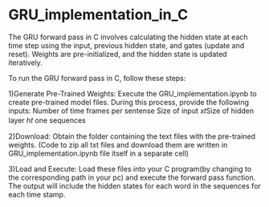 # GRU_implementation_in_C
The GRU forward pass in C involves calculating the hidden state at each time step using the input, previous hidden state, and gates (update and reset). Weights are pre-initialized, and the hidden state is updated iteratively.

To run the GRU forward pass in C, follow these steps:

1)Generate Pre-Trained Weights: Execute the GRU_implementation.ipynb to create pre-trained model files. During this process, provide the following inputs:
Number of time frames per sentense
Size of input 𝑥𝑡
​Size of hidden layer ℎ𝑡
​one sequences

2)Download: Obtain the folder containing the text files with the pre-trained weights.
(Code to zip all txt files and download them are written in GRU_implementation.ipynb file itself in a separate cell)

3)Load and Execute: Load these files into your C program(by changing to the corresponding path in your pc) and execute the forward pass function.
The output will include the hidden states for each word in the sequences for each time stamp.
